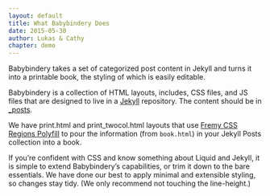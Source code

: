 ```yaml
---
layout: default
title: What Babybindery Does
date: 2015-05-30
author: Lukas & Cathy
chapter: demo
---
```


Babybindery takes a set of categorized post content in Jekyll and turns it into a printable book, the styling of which is easily editable.

Babybindery is a collection of HTML layouts, includes, CSS files, and JS files that are designed to live in a [Jekyll](http://jekyllrb.com/) repository. The content should be in [_posts](https://jekyllrb.com/docs/posts/).

We have print.html and print_twocol.html layouts that use [Fremy CSS Regions Polyfill](https://github.com/FremyCompany/css-regions-polyfill) to pour the information (from `book.html`) in your Jekyll Posts collection into a book.

If you’re confident with CSS and know something about Liquid and Jekyll, it is simple to extend Babybindery’s capabilities, or trim it down to the bare essentials. We have done our best to apply minimal and extensible styling, so changes stay tidy. (We only recommend not touching the line-height.)
